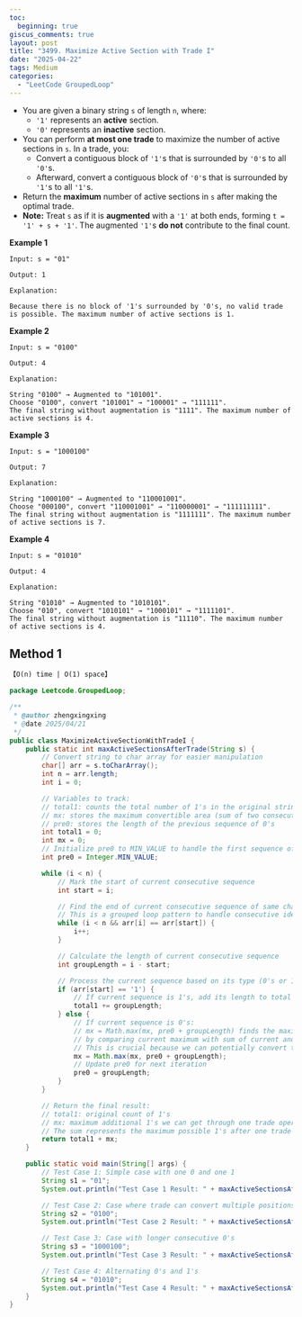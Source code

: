 ```yaml
---
toc:
  beginning: true
giscus_comments: true
layout: post
title: "3499. Maximize Active Section with Trade I"
date: "2025-04-22"
tags: Medium
categories:
  - "LeetCode GroupedLoop"
---
```



- You are given a binary string `s` of length `n`, where:
  - `'1'` represents an **active** section.
  - `'0'` represents an **inactive** section.
- You can perform **at most one trade** to maximize the number of active sections in `s`. In a trade, you:
  - Convert a contiguous block of `'1'`s that is surrounded by `'0'`s to all `'0'`s.
  - Afterward, convert a contiguous block of `'0'`s that is surrounded by `'1'`s to all `'1'`s.
- Return the **maximum** number of active sections in `s` after making the optimal trade.
- **Note:** Treat `s` as if it is **augmented** with a `'1'` at both ends, forming `t = '1' + s + '1'`. The augmented `'1'`s **do not** contribute to the final count.

**Example 1**

```
Input: s = "01"

Output: 1

Explanation:

Because there is no block of '1's surrounded by '0's, no valid trade is possible. The maximum number of active sections is 1.
```

**Example 2**

```
Input: s = "0100"

Output: 4

Explanation:

String "0100" → Augmented to "101001".
Choose "0100", convert "101001" → "100001" → "111111".
The final string without augmentation is "1111". The maximum number of active sections is 4.
```

**Example 3**

```
Input: s = "1000100"

Output: 7

Explanation:

String "1000100" → Augmented to "110001001".
Choose "000100", convert "110001001" → "110000001" → "111111111".
The final string without augmentation is "1111111". The maximum number of active sections is 7.
```

**Example 4**

```
Input: s = "01010"

Output: 4

Explanation:

String "01010" → Augmented to "1010101".
Choose "010", convert "1010101" → "1000101" → "1111101".
The final string without augmentation is "11110". The maximum number of active sections is 4.
```

## Method 1

```tex
【O(n) time | O(1) space】
```

```java
package Leetcode.GroupedLoop;

/**
 * @author zhengxingxing
 * @date 2025/04/21
 */
public class MaximizeActiveSectionWithTradeI {
    public static int maxActiveSectionsAfterTrade(String s) {
        // Convert string to char array for easier manipulation
        char[] arr = s.toCharArray();
        int n = arr.length;
        int i = 0;

        // Variables to track:
        // total1: counts the total number of 1's in the original string
        // mx: stores the maximum convertible area (sum of two consecutive sequences of 0's)
        // pre0: stores the length of the previous sequence of 0's
        int total1 = 0;
        int mx = 0;
        // Initialize pre0 to MIN_VALUE to handle the first sequence of 0's
        int pre0 = Integer.MIN_VALUE;

        while (i < n) {
            // Mark the start of current consecutive sequence
            int start = i;

            // Find the end of current consecutive sequence of same characters
            // This is a grouped loop pattern to handle consecutive identical elements
            while (i < n && arr[i] == arr[start]) {
                i++;
            }

            // Calculate the length of current consecutive sequence
            int groupLength = i - start;

            // Process the current sequence based on its type (0's or 1's)
            if (arr[start] == '1') {
                // If current sequence is 1's, add its length to total count of 1's
                total1 += groupLength;
            } else {
                // If current sequence is 0's:
                // mx = Math.max(mx, pre0 + groupLength) finds the maximum convertible area
                // by comparing current maximum with sum of current and previous 0 sequences
                // This is crucial because we can potentially convert two adjacent 0 sequences into 1's
                mx = Math.max(mx, pre0 + groupLength);
                // Update pre0 for next iteration
                pre0 = groupLength;
            }
        }

        // Return the final result:
        // total1: original count of 1's
        // mx: maximum additional 1's we can get through one trade operation
        // The sum represents the maximum possible 1's after one trade
        return total1 + mx;
    }

    public static void main(String[] args) {
        // Test Case 1: Simple case with one 0 and one 1
        String s1 = "01";
        System.out.println("Test Case 1 Result: " + maxActiveSectionsAfterTrade(s1)); // Expected: 1

        // Test Case 2: Case where trade can convert multiple positions
        String s2 = "0100";
        System.out.println("Test Case 2 Result: " + maxActiveSectionsAfterTrade(s2)); // Expected: 4

        // Test Case 3: Case with longer consecutive 0's
        String s3 = "1000100";
        System.out.println("Test Case 3 Result: " + maxActiveSectionsAfterTrade(s3)); // Expected: 7

        // Test Case 4: Alternating 0's and 1's
        String s4 = "01010";
        System.out.println("Test Case 4 Result: " + maxActiveSectionsAfterTrade(s4)); // Expected: 4
    }
}

```





